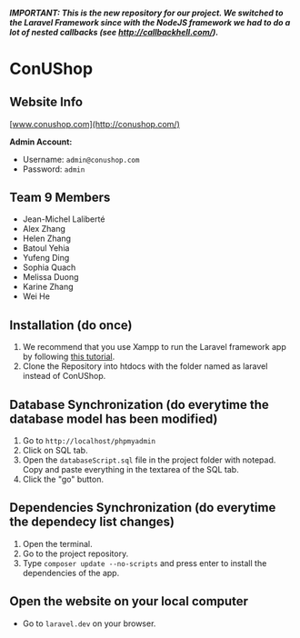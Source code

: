 ##### IMPORTANT: This is the new repository for our project. We switched to the Laravel Framework since with the NodeJS framework we had to do a lot of nested callbacks (see http://callbackhell.com/).

# ConUShop

## Website Info

[www.conushop.com](http://conushop.com/)

**Admin Account:**

- Username: ```admin@conushop.com```
- Password: ```admin```

## Team 9 Members
- Jean-Michel Laliberté
- Alex Zhang
- Helen Zhang
- Batoul Yehia
- Yufeng Ding
- Sophia Quach
- Melissa Duong
- Karine Zhang
- Wei He

## Installation (do once)
1) We recommend that you use Xampp to run the Laravel framework app by following [this tutorial](https://www.codementor.io/magarrent/how-to-install-laravel-5-xampp-windows-du107u9ji).
2) Clone the Repository into htdocs with the folder named as laravel instead of ConUShop.

## Database Synchronization (do everytime the database model has been modified)
1) Go to ```http://localhost/phpmyadmin```
2) Click on SQL tab.
3) Open the ```databaseScript.sql``` file in the project folder with notepad. Copy and paste everything in the textarea of the SQL tab.
4) Click the "go" button.

## Dependencies Synchronization (do everytime the dependecy list changes)
1) Open the terminal.
2) Go to the project repository.
3) Type ```composer update --no-scripts``` and press enter to install the dependencies of the app.

## Open the website on your local computer
- Go to ```laravel.dev``` on your browser.
